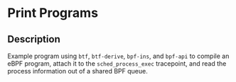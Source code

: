 # Print Programs
## Description
Example program using `btf`, `btf-derive`, `bpf-ins`, and `bpf-api` to compile an eBPF program, attach it to the `sched_process_exec` tracepoint, and read the process information out of a shared BPF queue.
